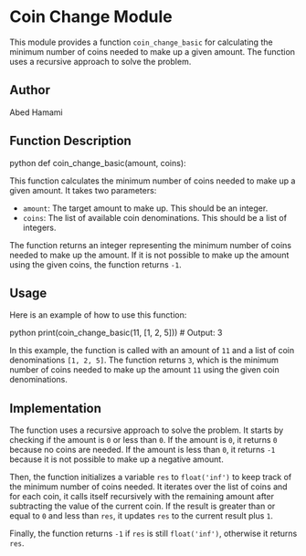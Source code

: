 # Coin Change Module

This module provides a function `coin_change_basic` for calculating the minimum number of coins needed to make up a given amount. The function uses a recursive approach to solve the problem.

## Author

Abed Hamami

## Function Description

python def coin_change_basic(amount, coins):


This function calculates the minimum number of coins needed to make up a given amount. It takes two parameters:

- `amount`: The target amount to make up. This should be an integer.
- `coins`: The list of available coin denominations. This should be a list of integers.

The function returns an integer representing the minimum number of coins needed to make up the amount. If it is not possible to make up the amount using the given coins, the function returns `-1`.

## Usage

Here is an example of how to use this function:

python print(coin_change_basic(11, [1, 2, 5])) # Output: 3


In this example, the function is called with an amount of `11` and a list of coin denominations `[1, 2, 5]`. The function returns `3`, which is the minimum number of coins needed to make up the amount `11` using the given coin denominations.

## Implementation

The function uses a recursive approach to solve the problem. It starts by checking if the amount is `0` or less than `0`. If the amount is `0`, it returns `0` because no coins are needed. If the amount is less than `0`, it returns `-1` because it is not possible to make up a negative amount.

Then, the function initializes a variable `res` to `float('inf')` to keep track of the minimum number of coins needed. It iterates over the list of coins and for each coin, it calls itself recursively with the remaining amount after subtracting the value of the current coin. If the result is greater than or equal to `0` and less than `res`, it updates `res` to the current result plus `1`.

Finally, the function returns `-1` if `res` is still `float('inf')`, otherwise it returns `res`.